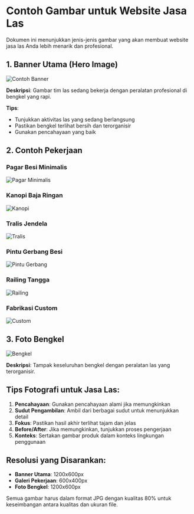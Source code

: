 # Contoh Gambar untuk Website Jasa Las

Dokumen ini menunjukkan jenis-jenis gambar yang akan membuat website jasa las Anda lebih menarik dan profesional.

## 1. Banner Utama (Hero Image)
![Contoh Banner](https://placehold.co/1200x600/374151/FFFFFF?text=Tim+Las+Profesional+Bekerja)

**Deskripsi**: Gambar tim las sedang bekerja dengan peralatan profesional di bengkel yang rapi.

**Tips**:
- Tunjukkan aktivitas las yang sedang berlangsung
- Pastikan bengkel terlihat bersih dan terorganisir
- Gunakan pencahayaan yang baik

## 2. Contoh Pekerjaan

### Pagar Besi Minimalis
![Pagar Minimalis](https://placehold.co/600x400/d1d5db/111827?text=Pagar+Besi+Minimalis)

### Kanopi Baja Ringan
![Kanopi](https://placehold.co/600x400/d1d5db/111827?text=Kanopi+Baja+Ringan)

### Tralis Jendela
![Tralis](https://placehold.co/600x400/d1d5db/111827?text=Tralis+Jendela+Besi)

### Pintu Gerbang Besi
![Pintu Gerbang](https://placehold.co/600x400/d1d5db/111827?text=Pintu+Gerbang+Besi)

### Railing Tangga
![Railing](https://placehold.co/600x400/d1d5db/111827?text=Railing+Tangga+Stainless)

### Fabrikasi Custom
![Custom](https://placehold.co/600x400/d1d5db/111827?text=Meja+Las+Custom)

## 3. Foto Bengkel
![Bengkel](https://placehold.co/1200x600/d1d5db/111827?text=Bengkel+Las+Profesional)

**Deskripsi**: Tampak keseluruhan bengkel dengan peralatan las yang terorganisir.

## Tips Fotografi untuk Jasa Las:

1. **Pencahayaan**: Gunakan pencahayaan alami jika memungkinkan
2. **Sudut Pengambilan**: Ambil dari berbagai sudut untuk menunjukkan detail
3. **Fokus**: Pastikan hasil akhir terlihat tajam dan jelas
4. **Before/After**: Jika memungkinkan, tunjukkan proses pengerjaan
5. **Konteks**: Sertakan gambar produk dalam konteks lingkungan penggunaan

## Resolusi yang Disarankan:

- **Banner Utama**: 1200x600px
- **Galeri Pekerjaan**: 600x400px
- **Foto Bengkel**: 1200x600px

Semua gambar harus dalam format JPG dengan kualitas 80% untuk keseimbangan antara kualitas dan ukuran file.